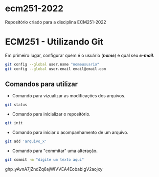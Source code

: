 # ecm251-2022
Repositório criado para a disciplina ECM251-2022
# ECM251 - Utilizando Git

Em primeiro lugar, configurar quem é o usuário (***nome***) e qual seu ***e-mail***.

```bash
git config --global user.name "nomeusuario"
git config --global user.email email@email.com
```

## Comandos para utilizar

- Comando para vizualizar as modificações dos arquivos.

```bash
git status
```
- Comando para inicializar o repositório.

```bash
git init
```

- Comando para iniciar o acompanhamento de um arquivo.

```bash
git add 'arquivo_x'
```

- Comando para "commitar" uma alteração.

```bash
git commit -m "digite um texto aqui"
```
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